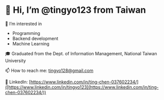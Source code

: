 # 👋 Hi, I’m @tingyo123 from Taiwan

👀 I’m interested in  
- Programming  
- Backend development  
- Machine Learning  

🎓 Graduated from the Dept. of Information Management, National Taiwan University

📫 How to reach me: [tingyo128@gmail.com](mailto:tingyo128@gmail.com)

🔗 LinkedIn: [https://www.linkedin.com/in/ting-chen-037602234/]([https://www.linkedin.com/in/tingyo123](https://www.linkedin.com/in/ting-chen-037602234/))
